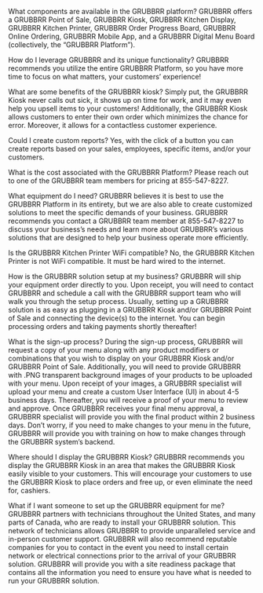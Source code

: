 What components are available in the GRUBBRR platform?
GRUBBRR offers a GRUBBRR Point of Sale, GRUBBRR Kiosk, GRUBBRR Kitchen Display, GRUBBRR Kitchen Printer, GRUBBRR Order Progress Board, GRUBBRR Online Ordering, GRUBBRR Mobile App, and a GRUBBRR Digital Menu Board (collectively, the “GRUBBRR Platform”).

How do I leverage GRUBBRR and its unique functionality?
GRUBBRR recommends you utilize the entire GRUBBRR Platform, so you have more time to focus on what matters, your customers’ experience!

What are some benefits of the GRUBBRR kiosk?
Simply put, the GRUBBRR Kiosk never calls out sick, it shows up on time for work, and it may even help you upsell items to your customers! Additionally, the GRUBBRR Kiosk allows customers to enter their own order which minimizes the chance for error. Moreover, it allows for a contactless customer experience.

Could I create custom reports?
Yes, with the click of a button you can create reports based on your sales, employees, specific items, and/or your customers.

What is the cost associated with the GRUBBRR Platform?
Please reach out to one of the GRUBBRR team members for pricing at 855-547-8227.

What equipment do I need?
GRUBBRR believes it is best to use the GRUBBRR Platform in its entirety, but we are also able to create customized solutions to meet the specific demands of your business. GRUBBRR recommends you contact a GRUBBRR team member at 855-547-8227 to discuss your business’s needs and learn more about GRUBBRR’s various solutions that are designed to help your business operate more efficiently.

Is the GRUBBRR Kitchen Printer WiFi compatible?
No, the GRUBBRR Kitchen Printer is not WiFi compatible. It must be hard wired to the internet.

How is the GRUBBRR solution setup at my business?
GRUBBRR will ship your equipment order directly to you. Upon receipt, you will need to contact GRUBBRR and schedule a call with the GRUBBRR support team who will walk you through the setup process. Usually, setting up a GRUBBRR solution is as easy as plugging in a GRUBBRR Kiosk and/or GRUBBRR Point of Sale and connecting the device(s) to the internet. You can begin processing orders and taking payments shortly thereafter!

What is the sign-up process?
During the sign-up process, GRUBBRR will request a copy of your menu along with any product modifiers or combinations that you wish to display on your GRUBBRR Kiosk and/or GRUBBRR Point of Sale. Additionally, you will need to provide GRUBBRR with .PNG transparent background images of your products to be uploaded with your menu. Upon receipt of your images, a GRUBBRR specialist will upload your menu and create a custom User Interface (UI) in about 4-5 business days. Thereafter, you will receive a proof of your menu to review and approve. Once GRUBBRR receives your final menu approval, a GRUBBRR specialist will provide you with the final product within 2 business days. Don’t worry, if you need to make changes to your menu in the future, GRUBBRR will provide you with training on how to make changes through the GRUBBRR system’s backend.

Where should I display the GRUBBRR Kiosk?
GRUBBRR recommends you display the GRUBBRR Kiosk in an area that makes the GRUBBRR Kiosk easily visible to your customers. This will encourage your customers to use the GRUBBRR Kiosk to place orders and free up, or even eliminate the need for, cashiers.

What if I want someone to set up the GRUBBRR equipment for me?
GRUBBRR partners with technicians throughout the United States, and many parts of Canada, who are ready to install your GRUBBRR solution. This network of technicians allows GRUBBRR to provide unparalleled service and in-person customer support. GRUBBRR will also recommend reputable companies for you to contact in the event you need to install certain network or electrical connections prior to the arrival of your GRUBBRR solution. GRUBBRR will provide you with a site readiness package that contains all the information you need to ensure you have what is needed to run your GRUBBRR solution.